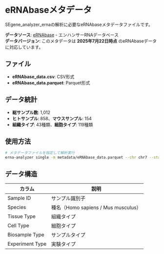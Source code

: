 # eRNAbaseメタデータ

SEgene_analyzer_ernaの解析に必要なeRNAbaseメタデータファイルです。

**データソース**: [eRNAbase](https://bio.liclab.net/eRNAbase/index.php) - エンハンサーRNAデータベース  
**データバージョン**: このメタデータは **2025年7月22日時点** のeRNAbaseデータに対応しています。

## ファイル

- **eRNAbase_data.csv**: CSV形式
- **eRNAbase_data.parquet**: Parquet形式

## データ統計

- **総サンプル数**: 1,012
- **ヒトサンプル**: 858、**マウスサンプル**: 154
- **組織タイプ**: 43種類、**細胞タイプ**: 119種類

## 使用方法

```bash
# メタデータファイルを指定して解析実行
erna-analyzer single -m metadata/eRNAbase_data.parquet --chr chr7 --start 1000000 --end 2000000
```

## データ構造

| カラム | 説明 |
|--------|------|
| Sample ID | サンプル識別子 |
| Species | 種名（Homo sapiens / Mus musculus） |
| Tissue Type | 組織タイプ |
| Cell Type | 細胞タイプ |
| Biosample Type | サンプルタイプ |
| Experiment Type | 実験タイプ |